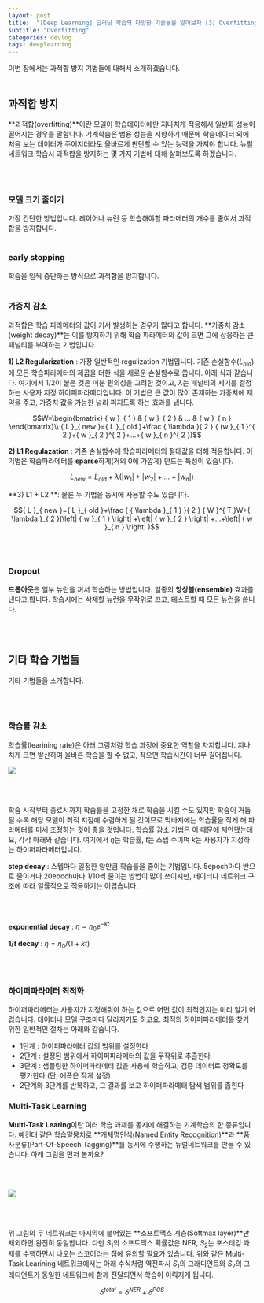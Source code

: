 ```yaml
---
layout: post
title:  "[Deep Learning] 딥러닝 학습의 다양한 기술들을 알아보자 [3] Overfitting"
subtitle: "Overfitting"
categories: devlog
tags: deeplearning
---
```


이번 장에서는 과적합 방지 기법들에 대해서 소개하겠습니다.
<br/>
 <br/>
 
## 과적합 방지

**과적합(overfitting)**이란 모델이 학습데이터에만 지나치게 적응해서 일반화 성능이 떨어지는 경우를 말합니다. 기계학습은 범용 성능을 지향하기 때문에 학습데이터 외에 처음 보는 데이터가 주어지더라도 올바르게 판단할 수 있는 능력을 가져야 합니다. 뉴럴네트워크 학습시 과적합을 방지하는 몇 가지 기법에 대해 살펴보도록 하겠습니다.

<br/>
 <br/>

### 모델 크기 줄이기

가장 간단한 방법입니다. 레이어나 뉴런 등 학습해야할 파라메터의 개수를 줄여서 과적합을 방지합니다.
<br/>
 <br/>


### early stopping

학습을 일찍 중단하는 방식으로 과적합을 방지합니다.
<br/>
 <br/>


### 가중치 감소

과적합은 학습 파라메터의 값이 커서 발생하는 경우가 많다고 합니다. **가중치 감소(weight decay)**는 이를 방지하기 위해 학습 파라메터의 값이 크면 그에 상응하는 큰 패널티를 부여하는 기법입니다. 

**1) L2 Regularization** : 가장 일반적인 regulization 기법입니다. 기존 손실함수($L_{old}$)에 모든 학습파라메터의 제곱을 더한 식을 새로운 손실함수로 씁니다. 아래 식과 같습니다. 여기에서 $1/2$이 붙은 것은 미분 편의성을 고려한 것이고, $λ$는 패널티의 세기를 결정하는 사용자 지정 하이퍼파라메터입니다. 이 기법은 큰 값이 많이 존재하는 가중치에 제약을 주고, 가중치 값을 가능한 널리 퍼지도록 하는 효과를 냅니다.

$$W=\begin{bmatrix} { w }_{ 1 } & { w }_{ 2 } & ... & { w }_{ n } \end{bmatrix}\\ { L }_{ new }={ L }_{ old }+\frac { \lambda  }{ 2 } { (w }_{ 1 }^{ 2 }+{ w }_{ 2 }^{ 2 }+...+{ w }_{ n }^{ 2 })$$

**2) L1 Regulazation** : 기존 손실함수에 학습파라메터의 절대값을 더해 적용합니다. 이 기법은 학습파라메터를 **sparse**하게(거의 0에 가깝게) 만드는 특성이 있습니다. 

$${ L }_{ new }={ L }_{ old }+\lambda (\left| { w }_{ 1 } \right| +\left| { w }_{ 2 } \right| +...+\left| { w }_{ n } \right| )$$

**3) L1 + L2 **:  물론 두 기법을 동시에 사용할 수도 있습니다. 

$${ L }_{ new }={ L }_{ old }+\frac { { \lambda  }_{ 1 } }{ 2 } { W }^{ T }W+{ \lambda  }_{ 2 }(\left| { w }_{ 1 } \right| +\left| { w }_{ 2 } \right| +...+\left| { w }_{ n } \right| )$$

<br/>
 <br/>

### Dropout

**드롭아웃**은 일부 뉴런을 꺼서 학습하는 방법입니다. 일종의 **앙상블(ensemble)** 효과를 낸다고 합니다. 학습시에는 삭제할 뉴런을 무작위로 끄고, 테스트할 때 모든 뉴런을 씁니다.

<br/>
 <br/>

## 기타 학습 기법들

기타 기법들을 소개합니다.

<br/>
 <br/>


### 학습률 감소

학습률(learining rate)은 아래 그림처럼 학습 과정에 중요한 역할을 차지합니다. 지나치게 크면 발산하여 올바른 학습을 할 수 없고, 작으면 학습시간이 너무 길어집니다.

![](https://i.imgur.com/qJ5sm14.jpg)


<br/>
 <br/>

학습 시작부터 종료시까지 학습률을 고정한 채로 학습을 시킬 수도 있지만 학습이 거듭될 수록 해당 모델이 최적 지점에 수렴하게 될 것이므로 막바지에는 학습률을 작게 해 파라메터를 미세 조정하는 것이 좋을 것입니다. 학습률 감소 기법은 이 때문에 제안됐는데요, 각각 아래와 같습니다. 여기에서 $η$는 학습률, $t$는 스텝 수이며 $k$는 사용자가 지정하는 하이퍼파라메터입니다.

**step decay** : 스텝마다 일정한 양만큼 학습률을 줄이는 기법입니다. 5epoch마다 반으로 줄이거나 20epoch마다 1/10씩 줄이는 방법이 많이 쓰이지만, 데이터나 네트워크 구조에 따라 일률적으로 적용하기는 어렵습니다.

<br/>
 <br/>

**exponential decay** : $η=η_0e^{-kt}$

**$1/t$ decay** : $η=η_0/(1+kt)$

<br/>
 <br/>

### 하이퍼파라메터 최적화

하이퍼파라메터는 사용자가 지정해줘야 하는 값으로 어떤 값이 최적인지는 미리 알기 어렵습니다. 데이터나 모델 구조마다 달라지기도 하고요. 최적의 하이퍼파라메터를 찾기 위한 일반적인 절차는 아래와 같습니다.

- 1단계 : 하이퍼파라메터 값의 범위를 설정한다
- 2단계 : 설정된 범위에서 하이퍼파라메터의 값을 무작위로 추출한다
- 3단계 : 샘플링한 하이퍼파라메터 값을 사용해 학습하고, 검증 데이터로 정확도를 평가한다 (단, 에폭은 작게 설정)
- 2단계와 3단계를 반복하고, 그 결과를 보고 하이퍼파라메터 탐색 범위를 좁힌다

### Multi-Task Learning

**Multi-Task Learing**이란 여러 학습 과제를 동시에 해결하는 기계학습의 한 종류입니다. 예컨대 같은 학습말뭉치로 **개체명인식(Named Entity Recognition)**과 **품사분류(Part-Of-Speech Tagging)**를 동시에 수행하는 뉴럴네트워크를 만들 수 있습니다. 아래 그림을 먼저 볼까요?

<br/>
 <br/>

![](https://i.imgur.com/bvAKXL6.png)

<br/>
 <br/>

위 그림의 두 네트워크는 마지막에 붙어있는 **소프트맥스 계층(Softmax layer)**만 제외하면 완전히 동일합니다. 다만 $S_1$의 소프트맥스 확률값은 NER, $S_2$는 포스태깅 과제를 수행하면서 나오는 스코어라는 점에 유의할 필요가 있습니다. 위와 같은 Multi-Task Learining 네트워크에서는 아래 수식처럼 역전파시 $S_1$의 그래디언트와 $S_2$의 그래디언트가 동일한 네트워크에 함께 전달되면서 학습이 이뤄지게 됩니다. 

$${ \delta  }^{ total }={ \delta  }^{ NER }+{ \delta  }^{ POS }$$

